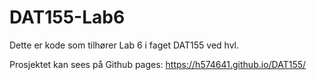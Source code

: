 # DAT155-Lab6
Dette er kode som tilhører Lab 6 i faget DAT155 ved hvl.

Prosjektet kan sees på Github pages: 
https://h574641.github.io/DAT155/
